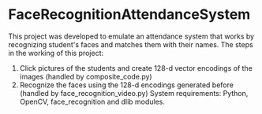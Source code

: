 # FaceRecognitionAttendanceSystem
This project was developed to emulate an attendance system that works by recognizing student's faces and matches them with their names.
The steps in the working of this project:
1. Click pictures of the students and create 128-d vector encodings of the images (handled by composite_code.py)
2. Recognize the faces using the 128-d encodings generated before (handled by face_recognition_video.py)
System requirements: Python, OpenCV, face_recognition and dlib modules. 
